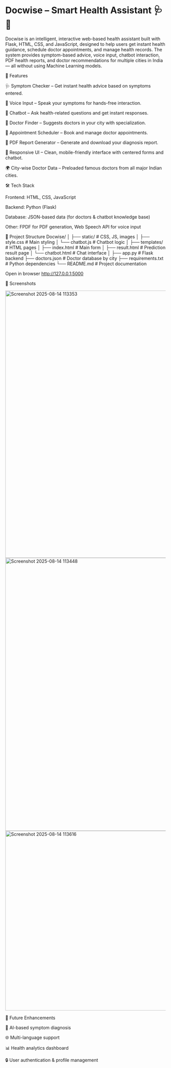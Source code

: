 
# Docwise – Smart Health Assistant 🩺🤖
Docwise is an intelligent, interactive web-based health assistant built with Flask, HTML, CSS, and JavaScript, designed to help users get instant health guidance, schedule doctor appointments, and manage health records.
The system provides symptom-based advice, voice input, chatbot interaction, PDF health reports, and doctor recommendations for multiple cities in India — all without using Machine Learning models.

🚀 Features

🩺 Symptom Checker – Get instant health advice based on symptoms entered.

🎤 Voice Input – Speak your symptoms for hands-free interaction.

💬 Chatbot – Ask health-related questions and get instant responses.

🏥 Doctor Finder – Suggests doctors in your city with specialization.

📅 Appointment Scheduler – Book and manage doctor appointments.

📄 PDF Report Generator – Generate and download your diagnosis report.

🎨 Responsive UI – Clean, mobile-friendly interface with centered forms and chatbot.

🌍 City-wise Doctor Data – Preloaded famous doctors from all major Indian cities.

🛠️ Tech Stack

Frontend: HTML, CSS, JavaScript

Backend: Python (Flask)

Database: JSON-based data (for doctors & chatbot knowledge base)

Other: FPDF for PDF generation, Web Speech API for voice input

📂 Project Structure
Docwise/
│
├── static/                 # CSS, JS, images
│   ├── style.css           # Main styling
│   └── chatbot.js          # Chatbot logic
│
├── templates/              # HTML pages
│   ├── index.html          # Main form
│   ├── result.html         # Prediction result page
│   └── chatbot.html        # Chat interface
│
├── app.py                  # Flask backend
├── doctors.json            # Doctor database by city
├── requirements.txt        # Python dependencies
└── README.md               # Project documentation


Open in browser
http://127.0.0.1:5000

📸 Screenshots

<img width="1877" height="840" alt="Screenshot 2025-08-14 113353" src="https://github.com/user-attachments/assets/158bf6e9-8b7b-4907-9c3a-b1b5d6071bfa" />

<img width="968" height="858" alt="Screenshot 2025-08-14 113448" src="https://github.com/user-attachments/assets/e839397e-72ae-4031-94cb-e0e5bfcf21a7" />

<img width="1226" height="565" alt="Screenshot 2025-08-14 113616" src="https://github.com/user-attachments/assets/c06764ff-2370-4c2d-9063-c75d12990553" />


📅 Future Enhancements

🧠 AI-based symptom diagnosis

🌐 Multi-language support

📊 Health analytics dashboard

🔒 User authentication & profile management
